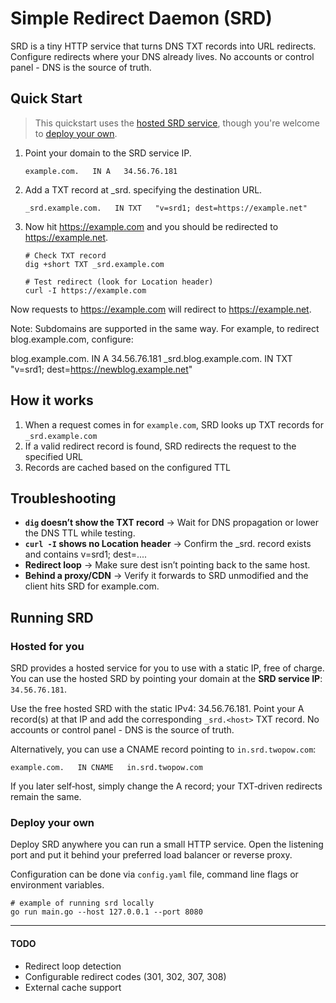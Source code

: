 # Simple Redirect Daemon (SRD)

SRD is a tiny HTTP service that turns DNS TXT records into URL redirects. Configure redirects where your DNS already lives. No accounts or control panel - DNS is the source of truth.

## Quick Start

> This quickstart uses the [hosted SRD service](#hosted-for-you), though you're welcome to [deploy your own](#deploy-your-own).

1. Point your domain to the SRD service IP.

    ```
    example.com.   IN A   34.56.76.181
    ```

2. Add a TXT record at _srd.<host> specifying the destination URL.

    ```
    _srd.example.com.   IN TXT   "v=srd1; dest=https://example.net"
    ```

3. Now hit https://example.com and you should be redirected to https://example.net.

    ```
    # Check TXT record
    dig +short TXT _srd.example.com

    # Test redirect (look for Location header)
    curl -I https://example.com
    ```

Now requests to https://example.com will redirect to https://example.net.

Note: Subdomains are supported in the same way. For example, to redirect blog.example.com, configure:

blog.example.com.   IN A     34.56.76.181
_srd.blog.example.com.   IN TXT   "v=srd1; dest=https://newblog.example.net"


## How it works

1. When a request comes in for `example.com`, SRD looks up TXT records for `_srd.example.com`
2. If a valid redirect record is found, SRD redirects the request to the specified URL
3. Records are cached based on the configured TTL

## Troubleshooting

- **`dig` doesn’t show the TXT record** → Wait for DNS propagation or lower the DNS TTL while testing.
- **`curl -I` shows no Location header** → Confirm the _srd.<host> record exists and contains v=srd1; dest=....
- **Redirect loop** → Make sure dest isn’t pointing back to the same host.
- **Behind a proxy/CDN** → Verify it forwards to SRD unmodified and the client hits SRD for example.com.

## Running SRD

### Hosted for you

SRD provides a hosted service for you to use with a static IP, free of charge. You can use the hosted SRD by pointing your domain at the **SRD service IP**: `34.56.76.181`.

Use the free hosted SRD with the static IPv4: 34.56.76.181. Point your A record(s) at that IP and add the corresponding `_srd.<host>` TXT record. No accounts or control panel - DNS is the source of truth.

Alternatively, you can use a CNAME record pointing to `in.srd.twopow.com`:

```
example.com.   IN CNAME   in.srd.twopow.com
```

If you later self‑host, simply change the A record; your TXT‑driven redirects remain the same.

### Deploy your own

Deploy SRD anywhere you can run a small HTTP service. Open the listening port and put it behind your preferred load balancer or reverse proxy.

Configuration can be done via `config.yaml` file, command line flags or environment variables.

```
# example of running srd locally
go run main.go --host 127.0.0.1 --port 8080
```


-----

#### TODO
- Redirect loop detection
- Configurable redirect codes (301, 302, 307, 308)
- External cache support
